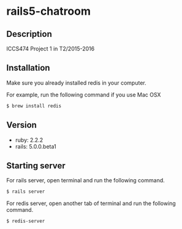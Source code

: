 # rails5-chatroom

## Description
ICCS474 Project 1 in T2/2015-2016

## Installation
Make sure you already installed redis in your computer. 

For example, run the following command if you use Mac OSX 

```bash
$ brew install redis
```

## Version
* ruby: 2.2.2
* rails: 5.0.0.beta1

## Starting server
For rails server, open terminal and run the following command.

```bash
$ rails server
```

For redis server, open another tab of terminal and run the following command.

```bash
$ redis-server
```



